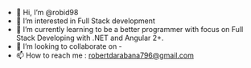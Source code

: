- 👋 Hi, I’m @robid98
- 👀 I’m interested in Full Stack development 
- 🌱 I’m currently learning to be a better programmer with focus on Full Stack Developing with .NET and Angular 2+.
- 💞️ I’m looking to collaborate on -
- 📫 How to reach me : robertdarabana796@gmail.com

<!---
robid98/robid98 is a ✨ special ✨ repository because its `README.md` (this file) appears on your GitHub profile.
You can click the Preview link to take a look at your changes.
--->
